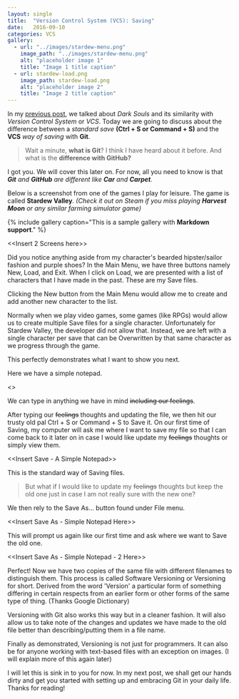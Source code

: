 ```yaml
---
layout: single
title:  "Version Control System (VCS): Saving"
date:   2016-09-10
categories: VCS
gallery:
  - url: "../images/stardew-menu.png"
    image_path: "../images/stardew-menu.png"
    alt: "placeholder image 1"
    title: "Image 1 title caption"
  - url: stardew-load.png
    image_path: stardew-load.png
    alt: "placeholder image 2"
    title: "Image 2 title caption"
---
```


In my [previous post](../vcs-why-should-i-use-one "Version Conrol System: Why Should I Use One?"), we talked about *Dark Souls* and its similarity with *Version Control System* or *VCS*. Today we are going to discuss about the difference between a *standard save* **(Ctrl + S or Command + S)** and the **VCS** *way of saving* with **Git**.

>Wait a minute, **what is Git**? I think I have heard about it before. And what is the **difference with GitHub?**

I got you. We will cover this later on. For now, all you need to know is that  _**Git** and **GitHub** are different like **Car** and **Carpet**._

Below is a screenshot from one of the games I play for leisure. The game is called **Stardew Valley**. *(Check it out on Steam if you miss playing __Harvest Moon__ or any similar farming simulator game)*

{% include gallery caption="This is a sample gallery with **Markdown support**." %}

<<Insert 2 Screens here>>

Did you notice anything aside from my character's bearded hipster/sailor fashion and purple shoes? In the Main Menu, we have three buttons namely New, Load, and Exit. When I click on Load, we are presented with a list of characters that I have made in the past. These are my Save files.

Clicking the New button from the Main Menu would allow me to create and add another new character to the list.

Normally when we play video games, some games (like RPGs) would allow us to create multiple Save files for a single character. Unfortunately for Stardew Valley, the developer did not allow that. Instead, we are left with a single character per save that can be Overwritten by that same character as we progress through the game.

This perfectly demonstrates what I want to show you next.

Here we have a simple notepad.

<<Insert Simple Notepad here>>

We can type in anything we have in mind ~~including our feelings~~.

After typing our ~~feelings~~ thoughts and updating the file, we then hit our trusty old pal Ctrl + S or Command + S to Save it. On our first time of Saving, my computer will ask me where I want to save my file so that I can come back to it later on in case I would like update my ~~feelings~~ thoughts or simply view them.

<<Insert Save - A Simple Notepad>>

This is the standard way of Saving files.

>But what if I would like to update my ~~feelings~~ thoughts but keep the old one just in case I am not really sure with the new one?

We then rely to the Save As... button found under File menu.

<<Insert Save As - Simple Notepad Here>>

This will prompt us again like our first time and ask where we want to Save the old one.

<<Insert Save As - Simple Notepad - 2 Here>>

Perfect! Now we have two copies of the same file with different filenames to distinguish them. This process is called Software Versioning or Versioning for short. Derived from the word 'Version' a particular form of something differing in certain respects from an earlier form or other forms of the same type of thing. (Thanks Google Dictionary)

Versioning with Git also works this way but in a cleaner fashion. It will also allow us to take note of the changes and updates we have made to the old file better than describing/putting them in a file name.

Finally as demonstrated, Versioning is not just for programmers. It can also be for anyone working with text-based files with an exception on images. (I will explain more of this again later)

I will let this is sink in to you for now. In my next post, we shall get our hands dirty and get you started with setting up and embracing Git in your daily life. Thanks for reading!
